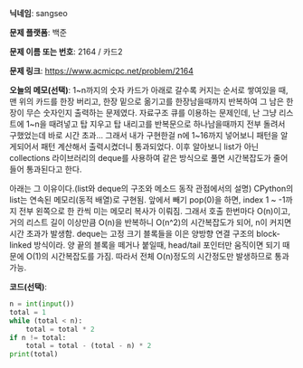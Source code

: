 **닉네임**: sangseo

**문제 플랫폼**: 백준

**문제 이름 또는 번호**: 2164 / 카드2

**문제 링크**: https://www.acmicpc.net/problem/2164

**오늘의 메모(선택)**: 1~n까지의 숫자 카드가 아래로 갈수록 커지는 순서로 쌓여있을 때, 맨 위의 카드를 한장 버리고, 한장 밑으로 옮기고를 한장남을때까지 반복하여 그 남은 한장이 무슨 숫자인지 출력하는 문제였다. 자료구조 큐를 이용하는 문제인데, 난 그냥 리스트에 1~n을 때려넣고 탑 지우고 탑 내리고를 반복문으로 하나남을때까지 전부 돌려서 구했었는데 바로 시간 초과... 그래서 내가 구현한걸 n에 1~16까지 넣어보니 패턴을 알게되어서 패턴 계산해서 출력시켰더니 통과되었다. 이후 알아보니 list가 아닌 collections 라이브러리의 deque를 사용하여 같은 방식으로 풀면 시간복잡도가 줄어들어 통과된다고 한다.

아래는 그 이유이다.(list와 deque의 구조와 메소드 동작 관점에서의 설명)
CPython의 list는 연속된 메모리(동적 배열)로 구현됨.
앞에서 빼기 pop(0)을 하면, index 1 ~ -1까지 전부 왼쪽으로 한 칸씩 미는 메모리 복사가 이뤄짐. 그래서 호출 한번마다 O(n)이고, 거의 리스트 길이 이상만큼 O(n)을 반복하니 O(n^2)의 시간복잡도가 되어, n이 커지면 시간 초과가 발생함.
deque는 고정 크기 블록들을 이은 양방향 연결 구조의 block-linked 방식이라. 양 끝의 블록을 떼거나 붙일때, head/tail 포인터만 움직이면 되기 때문에 O(1)의 시간복잡도를 가짐. 따라서 전체 O(n)정도의 시간정도만 발생하므로 통과 가능.

**코드(선택)**:
```python
n = int(input())
total = 1
while (total < n):
    total = total * 2
if n != total:
    total = total - (total - n) * 2
print(total)
```
